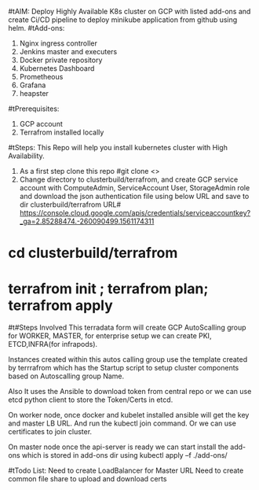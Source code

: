 #tAIM:
  Deploy Highly Available K8s cluster on GCP with listed add-ons and create Ci/CD pipeline to deploy minikube application from github using helm.
#tAdd-ons:
1)	Nginx ingress controller 
2)	Jenkins master and executers  
3)	Docker private repository
4)	Kubernetes Dashboard
5)	Prometheous
6)	Grafana
7)	heapster
	
#tPrerequisites:
1)	GCP account 
2)	Terrafrom installed locally 

#tSteps:
   This Repo will help you install kubernetes cluster with High Availability.
1)	As a first step clone this repo 
#git clone <>
2)	Change directory to clusterbuild/terrafrom, and  create GCP  service account with ComputeAdmin, ServiceAccount User, StorageAdmin role and download the json authentication file using below URL and save to  dir  clusterbuild/terrafrom  URL# https://console.cloud.google.com/apis/credentials/serviceaccountkey?_ga=2.85288474.-260090499.1561174311

# cd clusterbuild/terrafrom
# terrafrom init ; terrafrom plan; terrafrom apply

#t#Steps Involved
 This terradata form will create GCP AutoScalling group for WORKER, MASTER, for enterprise setup we can create PKI, ETCD,INFRA(for infrapods).
 
 Instances created within this autos calling group use the template created by terrrafrom which has the Startup script to setup cluster components based on Autoscalling group Name.

 Also It uses the Ansible to download token from central repo or we can use etcd python client to store the Token/Certs in etcd.

 On worker node, once docker and  kubelet installed ansible will get the key and master LB URL. And run the kubectl  join command. Or we can use certificates to join cluster.
 
  On master node once the api-server is ready we can start install the add-ons  which is stored in add-ons dir using kubectl apply –f ./add-ons/


#tTodo List:
  Need to create LoadBalancer for Master URL 
  Need to create common file share to upload and download certs


